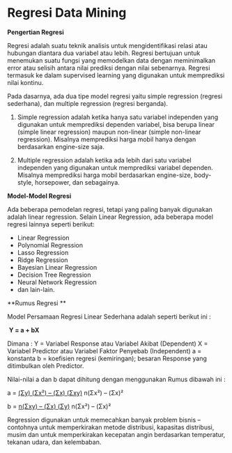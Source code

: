 # Regresi Data Mining 

**Pengertian Regresi**

Regresi adalah suatu teknik analisis untuk mengidentifikasi relasi atau hubungan diantara dua variabel atau lebih. Regresi bertujuan untuk menemukan suatu fungsi yang memodelkan data dengan meminimalkan error atau selisih antara nilai prediksi dengan nilai sebenarnya. Regresi termasuk ke dalam supervised learning yang digunakan untuk memprediksi nilai kontinu.

Pada dasarnya, ada dua tipe model regresi yaitu simple regression (regresi sederhana), dan multiple regression (regresi berganda).

1. Simple regression adalah ketika hanya satu variabel independen yang digunakan untuk memprediksi dependen variabel, bisa berupa linear (simple linear regression) maupun non-linear (simple non-linear regression). Misalnya memprediksi harga mobil hanya dengan berdasarkan engine-size saja.

2. Multiple regression adalah ketika ada lebih dari satu variabel independen yang digunakan untuk memprediksi variabel dependen. Misalnya memprediksi harga mobil berdasarkan engine-size, body-style, horsepower, dan sebagainya.

**Model-Model Regresi**

Ada beberapa pemodelan regresi, tetapi yang paling banyak digunakan adalah linear regression. Selain Linear Regression, ada beberapa model regresi lainnya seperti berikut:

- Linear Regression
- Polynomial Regression
- Lasso Regression
- Ridge Regression
- Bayesian Linear Regression
- Decision Tree Regression
- Neural Network Regression
- dan lain-lain.

**Rumus Regresi ** 

Model Persamaan Regresi Linear Sederhana adalah seperti berikut ini :

​											**Y = a + bX**

Dimana :
Y = Variabel Response atau Variabel Akibat (Dependent)
X = Variabel Predictor atau Variabel Faktor Penyebab (Independent)
a = konstanta
b = koefisien regresi (kemiringan); besaran Response yang ditimbulkan oleh Predictor.

Nilai-nilai a dan b dapat dihitung dengan menggunakan Rumus dibawah ini :

a =  <u>(Σy) (Σx²) – (Σx) (Σxy)</u>
	           n(Σx²) – (Σx)²

b =  <u>n(Σxy) – (Σx) (Σy)</u>
            n(Σx²) – (Σx)²




Regression digunakan untuk memecahkan banyak problem bisnis – contohnya untuk memperkirakan metode distribusi, kapasitas distribusi, musim dan untuk memperkirakan kecepatan angin berdasarkan temperatur, tekanan udara, dan kelembaban.